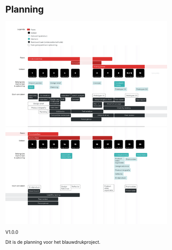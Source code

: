 # Planning





![Planning](content/planning.png)

V1.0.0

Dit is de planning voor het blauwdrukproject.

